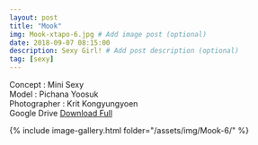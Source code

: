 ```yaml
---
layout: post
title: "Mook"
img: Mook-xtapo-6.jpg # Add image post (optional)
date: 2018-09-07 08:15:00
description: Sexy Girl! # Add post description (optional)
tag: [sexy]
---
```

Concept : Mini Sexy  
Model : Pichana Yoosuk  
Photographer : Krit Kongyungyoen  
Google Drive [Download Full](http://gestyy.com/e0Kt1k)  


{% include image-gallery.html folder="/assets/img/Mook-6/" %}
